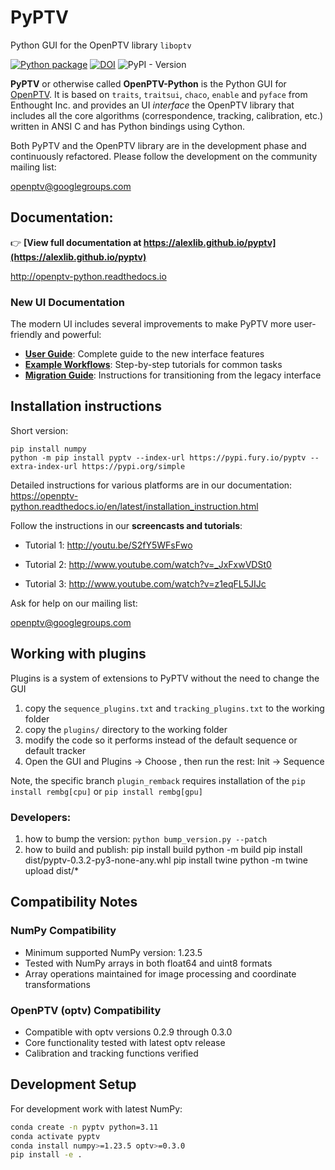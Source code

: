 # PyPTV
Python GUI for the OpenPTV library `liboptv`

[![Python package](https://github.com/alexlib/pyptv/actions/workflows/python-package.yml/badge.svg)](https://github.com/alexlib/pyptv/actions/workflows/python-package.yml)
[![DOI](https://zenodo.org/badge/121291437.svg)](https://zenodo.org/badge/latestdoi/121291437)
![PyPI - Version](https://img.shields.io/pypi/v/pyptv)





**PyPTV** or otherwise called **OpenPTV-Python** is the Python GUI for [OpenPTV](http://www.openptv.net). It is based on `traits`, `traitsui`, `chaco`, `enable` and `pyface` from Enthought Inc. and provides an UI *interface* the OpenPTV library that includes all the core algorithms (correspondence, tracking, calibration, etc.) written in ANSI C and has Python bindings using Cython.  

Both PyPTV and the OpenPTV library are in the development phase and continuously refactored. Please follow the development on the community mailing list:

  openptv@googlegroups.com


## Documentation:

 👉 **[View full documentation at https://alexlib.github.io/pyptv](https://alexlib.github.io/pyptv)**
 
 <http://openptv-python.readthedocs.io>

### New UI Documentation

The modern UI includes several improvements to make PyPTV more user-friendly and powerful:

- **[User Guide](docs/user_guide.md)**: Complete guide to the new interface features
- **[Example Workflows](docs/example_workflows.md)**: Step-by-step tutorials for common tasks
- **[Migration Guide](docs/migration_guide.md)**: Instructions for transitioning from the legacy interface

## Installation instructions

Short version:

    pip install numpy
    python -m pip install pyptv --index-url https://pypi.fury.io/pyptv --extra-index-url https://pypi.org/simple


Detailed instructions for various platforms are in our documentation: 
https://openptv-python.readthedocs.io/en/latest/installation_instruction.html



Follow the instructions in our **screencasts and tutorials**:
  
  *  Tutorial 1: <http://youtu.be/S2fY5WFsFwo>  
  
  *  Tutorial 2: <http://www.youtube.com/watch?v=_JxFxwVDSt0>   
  
  *  Tutorial 3: <http://www.youtube.com/watch?v=z1eqFL5JIJc>  
  
  
Ask for help on our mailing list:

  openptv@googlegroups.com



## Working with plugins

Plugins is a system of extensions to PyPTV without the need to change the GUI

1. copy the `sequence_plugins.txt` and `tracking_plugins.txt` to the working folder
2. copy the `plugins/` directory to the working folder
3. modify the code so it performs instead of the default sequence or default tracker
4. Open the GUI and Plugins -> Choose , then run the rest: Init -> Sequence 


Note, the specific branch `plugin_remback` requires installation of the `pip install rembg[cpu]` or `pip install rembg[gpu]`


### Developers:


1. how to bump the version: ```python bump_version.py --patch```
2. how to build and publish: 
      pip install build
      python -m build
      pip install dist/pyptv-0.3.2-py3-none-any.whl
      pip install twine
      python -m twine upload dist/*

## Compatibility Notes

### NumPy Compatibility
- Minimum supported NumPy version: 1.23.5
- Tested with NumPy arrays in both float64 and uint8 formats
- Array operations maintained for image processing and coordinate transformations

### OpenPTV (optv) Compatibility
- Compatible with optv versions 0.2.9 through 0.3.0
- Core functionality tested with latest optv release
- Calibration and tracking functions verified

## Development Setup
For development work with latest NumPy:

```bash
conda create -n pyptv python=3.11
conda activate pyptv
conda install numpy>=1.23.5 optv>=0.3.0
pip install -e .
```


